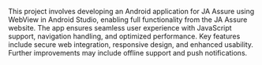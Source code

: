This project involves developing an Android application for JA Assure using WebView in Android Studio, enabling full functionality from the JA Assure website.
The app ensures seamless user experience with JavaScript support, navigation handling, and optimized performance. 
Key features include secure web integration, responsive design, and enhanced usability.
Further improvements may include offline support and push notifications.
